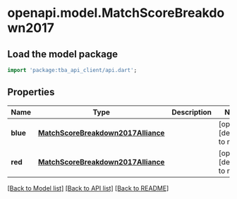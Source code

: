 # openapi.model.MatchScoreBreakdown2017

## Load the model package

```dart
import 'package:tba_api_client/api.dart';
```

## Properties

| Name     | Type                                                                      | Description | Notes                       |
| -------- | ------------------------------------------------------------------------- | ----------- | --------------------------- |
| **blue** | [**MatchScoreBreakdown2017Alliance**](MatchScoreBreakdown2017Alliance.md) |             | [optional][default to null] |
| **red**  | [**MatchScoreBreakdown2017Alliance**](MatchScoreBreakdown2017Alliance.md) |             | [optional][default to null] |

[[Back to Model list]](../README.md#documentation-for-models) [[Back to API list]](../README.md#documentation-for-api-endpoints) [[Back to README]](../README.md)

